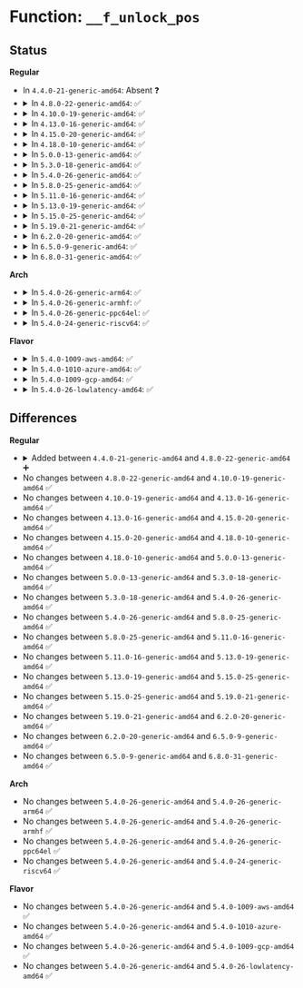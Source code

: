 # Function: <code>__f_unlock_pos</code>

## Status
<b>Regular</b>
<ul>
<li>
In <code>4.4.0-21-generic-amd64</code>: Absent ❓
</li>
<li>
<details>
<summary>In <code>4.8.0-22-generic-amd64</code>: ✅</summary>

```c
void __f_unlock_pos(struct file * f)
```

```json
{
  "name": "__f_unlock_pos",
  "collision_type": "Unique Global",
  "inline_type": "No",
  "funcs": [
    {
      "addr": 18446744071581283184,
      "name": "__f_unlock_pos",
      "external": true,
      "loc": "fs/file.c:787",
      "file": "fs/file.c",
      "inline": "seen, unknown",
      "caller_inline": [],
      "caller_func": [
        "fs/read_write.c:do_compat_readv",
        "fs/read_write.c:do_writev",
        "fs/read_write.c:do_readv",
        "fs/read_write.c:SyS_write",
        "fs/read_write.c:SyS_read",
        "fs/read_write.c:SyS_llseek",
        "fs/read_write.c:compat_SyS_lseek",
        "fs/readdir.c:SyS_getdents64",
        "fs/readdir.c:SyS_getdents",
        "fs/readdir.c:SyS_old_readdir",
        "fs/compat.c:compat_SyS_getdents64",
        "fs/compat.c:compat_SyS_getdents",
        "fs/compat.c:compat_SyS_old_readdir"
      ]
    }
  ],
  "symbols": [
    {
      "addr": 18446744071581283184,
      "name": "__f_unlock_pos",
      "section": ".text",
      "bind": "STB_GLOBAL",
      "size": 20
    }
  ]
}
```
</details>
</li>
<li>
<details>
<summary>In <code>4.10.0-19-generic-amd64</code>: ✅</summary>

```c
void __f_unlock_pos(struct file * f)
```

```json
{
  "name": "__f_unlock_pos",
  "collision_type": "Unique Global",
  "inline_type": "No",
  "funcs": [
    {
      "addr": 18446744071581361600,
      "name": "__f_unlock_pos",
      "external": true,
      "loc": "fs/file.c:787",
      "file": "fs/file.c",
      "inline": "seen, unknown",
      "caller_inline": [],
      "caller_func": [
        "fs/read_write.c:do_compat_readv",
        "fs/read_write.c:do_writev",
        "fs/read_write.c:do_readv",
        "fs/read_write.c:SyS_write",
        "fs/read_write.c:SyS_read",
        "fs/read_write.c:SyS_llseek",
        "fs/read_write.c:compat_SyS_lseek",
        "fs/readdir.c:SyS_getdents64",
        "fs/readdir.c:SyS_getdents",
        "fs/readdir.c:SyS_old_readdir",
        "fs/compat.c:compat_SyS_getdents64",
        "fs/compat.c:compat_SyS_getdents",
        "fs/compat.c:compat_SyS_old_readdir"
      ]
    }
  ],
  "symbols": [
    {
      "addr": 18446744071581361600,
      "name": "__f_unlock_pos",
      "section": ".text",
      "bind": "STB_GLOBAL",
      "size": 20
    }
  ]
}
```
</details>
</li>
<li>
<details>
<summary>In <code>4.13.0-16-generic-amd64</code>: ✅</summary>

```c
void __f_unlock_pos(struct file * f)
```

```json
{
  "name": "__f_unlock_pos",
  "collision_type": "Unique Global",
  "inline_type": "No",
  "funcs": [
    {
      "addr": 18446744071581416864,
      "name": "__f_unlock_pos",
      "external": true,
      "loc": "fs/file.c:773",
      "file": "fs/file.c",
      "inline": "seen, unknown",
      "caller_inline": [],
      "caller_func": [
        "fs/read_write.c:do_compat_writev",
        "fs/read_write.c:do_compat_readv",
        "fs/read_write.c:do_writev",
        "fs/read_write.c:do_readv",
        "fs/read_write.c:SyS_write",
        "fs/read_write.c:SyS_read",
        "fs/read_write.c:SyS_llseek",
        "fs/read_write.c:compat_SyS_lseek",
        "fs/readdir.c:compat_SyS_getdents",
        "fs/readdir.c:compat_SyS_old_readdir",
        "fs/readdir.c:SyS_getdents64",
        "fs/readdir.c:SyS_getdents",
        "fs/readdir.c:SyS_old_readdir"
      ]
    }
  ],
  "symbols": [
    {
      "addr": 18446744071581416864,
      "name": "__f_unlock_pos",
      "section": ".text",
      "bind": "STB_GLOBAL",
      "size": 20
    }
  ]
}
```
</details>
</li>
<li>
<details>
<summary>In <code>4.15.0-20-generic-amd64</code>: ✅</summary>

```c
void __f_unlock_pos(struct file * f)
```

```json
{
  "name": "__f_unlock_pos",
  "collision_type": "Unique Global",
  "inline_type": "No",
  "funcs": [
    {
      "addr": 18446744071581558384,
      "name": "__f_unlock_pos",
      "external": true,
      "loc": "fs/file.c:776",
      "file": "fs/file.c",
      "inline": "seen, unknown",
      "caller_inline": [],
      "caller_func": [
        "fs/read_write.c:do_compat_writev",
        "fs/read_write.c:do_compat_readv",
        "fs/read_write.c:do_writev",
        "fs/read_write.c:do_readv",
        "fs/read_write.c:SyS_write",
        "fs/read_write.c:SyS_read",
        "fs/read_write.c:SyS_llseek",
        "fs/read_write.c:compat_SyS_lseek",
        "fs/readdir.c:compat_SyS_getdents",
        "fs/readdir.c:compat_SyS_old_readdir",
        "fs/readdir.c:SyS_getdents64",
        "fs/readdir.c:SyS_getdents",
        "fs/readdir.c:SyS_old_readdir"
      ]
    }
  ],
  "symbols": [
    {
      "addr": 18446744071581558384,
      "name": "__f_unlock_pos",
      "section": ".text",
      "bind": "STB_GLOBAL",
      "size": 20
    }
  ]
}
```
</details>
</li>
<li>
<details>
<summary>In <code>4.18.0-10-generic-amd64</code>: ✅</summary>

```c
void __f_unlock_pos(struct file * f)
```

```json
{
  "name": "__f_unlock_pos",
  "collision_type": "Unique Global",
  "inline_type": "No",
  "funcs": [
    {
      "addr": 18446744071581714992,
      "name": "__f_unlock_pos",
      "external": true,
      "loc": "fs/file.c:772",
      "file": "fs/file.c",
      "inline": "seen, unknown",
      "caller_inline": [],
      "caller_func": [
        "fs/read_write.c:do_compat_writev",
        "fs/read_write.c:do_compat_readv",
        "fs/read_write.c:do_writev",
        "fs/read_write.c:do_readv",
        "fs/read_write.c:ksys_write",
        "fs/read_write.c:ksys_read",
        "fs/read_write.c:__ia32_sys_llseek",
        "fs/read_write.c:__x64_sys_llseek",
        "fs/read_write.c:ksys_lseek",
        "fs/readdir.c:__x32_compat_sys_getdents",
        "fs/readdir.c:__ia32_compat_sys_getdents",
        "fs/readdir.c:__x32_compat_sys_old_readdir",
        "fs/readdir.c:__ia32_compat_sys_old_readdir",
        "fs/readdir.c:ksys_getdents64",
        "fs/readdir.c:__ia32_sys_getdents",
        "fs/readdir.c:__x64_sys_getdents",
        "fs/readdir.c:__ia32_sys_old_readdir",
        "fs/readdir.c:__x64_sys_old_readdir"
      ]
    }
  ],
  "symbols": [
    {
      "addr": 18446744071581714992,
      "name": "__f_unlock_pos",
      "section": ".text",
      "bind": "STB_GLOBAL",
      "size": 20
    }
  ]
}
```
</details>
</li>
<li>
<details>
<summary>In <code>5.0.0-13-generic-amd64</code>: ✅</summary>

```c
void __f_unlock_pos(struct file * f)
```

```json
{
  "name": "__f_unlock_pos",
  "collision_type": "Unique Global",
  "inline_type": "No",
  "funcs": [
    {
      "addr": 18446744071581801712,
      "name": "__f_unlock_pos",
      "external": true,
      "loc": "fs/file.c:802",
      "file": "fs/file.c",
      "inline": "seen, unknown",
      "caller_inline": [],
      "caller_func": [
        "fs/read_write.c:do_compat_writev",
        "fs/read_write.c:do_compat_readv",
        "fs/read_write.c:do_writev",
        "fs/read_write.c:do_readv",
        "fs/read_write.c:ksys_write",
        "fs/read_write.c:ksys_read",
        "fs/read_write.c:__ia32_sys_llseek",
        "fs/read_write.c:__x64_sys_llseek",
        "fs/read_write.c:ksys_lseek",
        "fs/readdir.c:__x32_compat_sys_getdents",
        "fs/readdir.c:__ia32_compat_sys_getdents",
        "fs/readdir.c:__x32_compat_sys_old_readdir",
        "fs/readdir.c:__ia32_compat_sys_old_readdir",
        "fs/readdir.c:ksys_getdents64",
        "fs/readdir.c:__ia32_sys_getdents",
        "fs/readdir.c:__x64_sys_getdents",
        "fs/readdir.c:__ia32_sys_old_readdir",
        "fs/readdir.c:__x64_sys_old_readdir"
      ]
    }
  ],
  "symbols": [
    {
      "addr": 18446744071581801712,
      "name": "__f_unlock_pos",
      "section": ".text",
      "bind": "STB_GLOBAL",
      "size": 20
    }
  ]
}
```
</details>
</li>
<li>
<details>
<summary>In <code>5.3.0-18-generic-amd64</code>: ✅</summary>

```c
void __f_unlock_pos(struct file * f)
```

```json
{
  "name": "__f_unlock_pos",
  "collision_type": "Unique Global",
  "inline_type": "No",
  "funcs": [
    {
      "addr": 18446744071581920544,
      "name": "__f_unlock_pos",
      "external": true,
      "loc": "fs/file.c:808",
      "file": "fs/file.c",
      "inline": "seen, unknown",
      "caller_inline": [],
      "caller_func": [
        "fs/read_write.c:do_compat_writev",
        "fs/read_write.c:do_compat_readv",
        "fs/read_write.c:do_writev",
        "fs/read_write.c:do_readv",
        "fs/read_write.c:ksys_write",
        "fs/read_write.c:ksys_read",
        "fs/read_write.c:__ia32_sys_llseek",
        "fs/read_write.c:__x64_sys_llseek",
        "fs/read_write.c:ksys_lseek",
        "fs/readdir.c:__x32_compat_sys_getdents",
        "fs/readdir.c:__ia32_compat_sys_getdents",
        "fs/readdir.c:__x32_compat_sys_old_readdir",
        "fs/readdir.c:__ia32_compat_sys_old_readdir",
        "fs/readdir.c:ksys_getdents64",
        "fs/readdir.c:__ia32_sys_getdents",
        "fs/readdir.c:__x64_sys_getdents",
        "fs/readdir.c:__ia32_sys_old_readdir",
        "fs/readdir.c:__x64_sys_old_readdir"
      ]
    }
  ],
  "symbols": [
    {
      "addr": 18446744071581920544,
      "name": "__f_unlock_pos",
      "section": ".text",
      "bind": "STB_GLOBAL",
      "size": 20
    }
  ]
}
```
</details>
</li>
<li>
<details>
<summary>In <code>5.4.0-26-generic-amd64</code>: ✅</summary>

```c
void __f_unlock_pos(struct file * f)
```

```json
{
  "name": "__f_unlock_pos",
  "collision_type": "Unique Global",
  "inline_type": "No",
  "funcs": [
    {
      "addr": 18446744071581992928,
      "name": "__f_unlock_pos",
      "external": true,
      "loc": "fs/file.c:808",
      "file": "fs/file.c",
      "inline": "seen, unknown",
      "caller_inline": [],
      "caller_func": [
        "fs/read_write.c:do_compat_writev",
        "fs/read_write.c:do_compat_readv",
        "fs/read_write.c:do_writev",
        "fs/read_write.c:do_readv",
        "fs/read_write.c:ksys_write",
        "fs/read_write.c:ksys_read",
        "fs/read_write.c:__ia32_sys_llseek",
        "fs/read_write.c:__x64_sys_llseek",
        "fs/read_write.c:ksys_lseek",
        "fs/readdir.c:__x32_compat_sys_getdents",
        "fs/readdir.c:__ia32_compat_sys_getdents",
        "fs/readdir.c:__x32_compat_sys_old_readdir",
        "fs/readdir.c:__ia32_compat_sys_old_readdir",
        "fs/readdir.c:ksys_getdents64",
        "fs/readdir.c:__ia32_sys_getdents",
        "fs/readdir.c:__x64_sys_getdents",
        "fs/readdir.c:__ia32_sys_old_readdir",
        "fs/readdir.c:__x64_sys_old_readdir"
      ]
    }
  ],
  "symbols": [
    {
      "addr": 18446744071581992928,
      "name": "__f_unlock_pos",
      "section": ".text",
      "bind": "STB_GLOBAL",
      "size": 20
    }
  ]
}
```
</details>
</li>
<li>
<details>
<summary>In <code>5.8.0-25-generic-amd64</code>: ✅</summary>

```c
void __f_unlock_pos(struct file * f)
```

```json
{
  "name": "__f_unlock_pos",
  "collision_type": "Unique Global",
  "inline_type": "No",
  "funcs": [
    {
      "addr": 18446744071582226944,
      "name": "__f_unlock_pos",
      "external": true,
      "loc": "fs/file.c:833",
      "file": "fs/file.c",
      "inline": "seen, unknown",
      "caller_inline": [],
      "caller_func": [
        "fs/read_write.c:do_compat_writev",
        "fs/read_write.c:do_compat_readv",
        "fs/read_write.c:do_writev",
        "fs/read_write.c:do_readv",
        "fs/read_write.c:ksys_write",
        "fs/read_write.c:ksys_read",
        "fs/read_write.c:__ia32_sys_llseek",
        "fs/read_write.c:__x64_sys_llseek",
        "fs/read_write.c:ksys_lseek",
        "fs/readdir.c:__x32_compat_sys_getdents",
        "fs/readdir.c:__ia32_compat_sys_getdents",
        "fs/readdir.c:__x32_compat_sys_old_readdir",
        "fs/readdir.c:__ia32_compat_sys_old_readdir",
        "fs/readdir.c:ksys_getdents64",
        "fs/readdir.c:__ia32_sys_getdents",
        "fs/readdir.c:__x64_sys_getdents",
        "fs/readdir.c:__ia32_sys_old_readdir",
        "fs/readdir.c:__x64_sys_old_readdir"
      ]
    }
  ],
  "symbols": [
    {
      "addr": 18446744071582226944,
      "name": "__f_unlock_pos",
      "section": ".text",
      "bind": "STB_GLOBAL",
      "size": 20
    }
  ]
}
```
</details>
</li>
<li>
<details>
<summary>In <code>5.11.0-16-generic-amd64</code>: ✅</summary>

```c
void __f_unlock_pos(struct file * f)
```

```json
{
  "name": "__f_unlock_pos",
  "collision_type": "Unique Global",
  "inline_type": "No",
  "funcs": [
    {
      "addr": 18446744071582275376,
      "name": "__f_unlock_pos",
      "external": true,
      "loc": "fs/file.c:969",
      "file": "fs/file.c",
      "inline": "seen, unknown",
      "caller_inline": [],
      "caller_func": [
        "fs/read_write.c:do_writev",
        "fs/read_write.c:do_readv",
        "fs/read_write.c:ksys_write",
        "fs/read_write.c:ksys_read",
        "fs/read_write.c:__ia32_sys_llseek",
        "fs/read_write.c:__x64_sys_llseek",
        "fs/read_write.c:ksys_lseek",
        "fs/readdir.c:__x32_compat_sys_getdents",
        "fs/readdir.c:__ia32_compat_sys_getdents",
        "fs/readdir.c:__x32_compat_sys_old_readdir",
        "fs/readdir.c:__ia32_compat_sys_old_readdir",
        "fs/readdir.c:__ia32_sys_getdents64",
        "fs/readdir.c:__x64_sys_getdents64",
        "fs/readdir.c:__ia32_sys_getdents",
        "fs/readdir.c:__x64_sys_getdents",
        "fs/readdir.c:__ia32_sys_old_readdir",
        "fs/readdir.c:__x64_sys_old_readdir"
      ]
    }
  ],
  "symbols": [
    {
      "addr": 18446744071582275376,
      "name": "__f_unlock_pos",
      "section": ".text",
      "bind": "STB_GLOBAL",
      "size": 20
    }
  ]
}
```
</details>
</li>
<li>
<details>
<summary>In <code>5.13.0-19-generic-amd64</code>: ✅</summary>

```c
void __f_unlock_pos(struct file * f)
```

```json
{
  "name": "__f_unlock_pos",
  "collision_type": "Unique Global",
  "inline_type": "No",
  "funcs": [
    {
      "addr": 18446744071582300880,
      "name": "__f_unlock_pos",
      "external": true,
      "loc": "fs/file.c:981",
      "file": "fs/file.c",
      "inline": "seen, unknown",
      "caller_inline": [],
      "caller_func": [
        "fs/read_write.c:do_writev",
        "fs/read_write.c:do_readv",
        "fs/read_write.c:ksys_write",
        "fs/read_write.c:ksys_read",
        "fs/read_write.c:__ia32_sys_llseek",
        "fs/read_write.c:__x64_sys_llseek",
        "fs/read_write.c:ksys_lseek",
        "fs/readdir.c:__x32_compat_sys_getdents",
        "fs/readdir.c:__ia32_compat_sys_getdents",
        "fs/readdir.c:__x32_compat_sys_old_readdir",
        "fs/readdir.c:__ia32_compat_sys_old_readdir",
        "fs/readdir.c:__ia32_sys_getdents64",
        "fs/readdir.c:__x64_sys_getdents64",
        "fs/readdir.c:__ia32_sys_getdents",
        "fs/readdir.c:__x64_sys_getdents",
        "fs/readdir.c:__ia32_sys_old_readdir",
        "fs/readdir.c:__x64_sys_old_readdir"
      ]
    }
  ],
  "symbols": [
    {
      "addr": 18446744071582300880,
      "name": "__f_unlock_pos",
      "section": ".text",
      "bind": "STB_GLOBAL",
      "size": 20
    }
  ]
}
```
</details>
</li>
<li>
<details>
<summary>In <code>5.15.0-25-generic-amd64</code>: ✅</summary>

```c
void __f_unlock_pos(struct file * f)
```

```json
{
  "name": "__f_unlock_pos",
  "collision_type": "Unique Global",
  "inline_type": "No",
  "funcs": [
    {
      "addr": 18446744071582619920,
      "name": "__f_unlock_pos",
      "external": true,
      "loc": "fs/file.c:1041",
      "file": "fs/file.c",
      "inline": "seen, unknown",
      "caller_inline": [],
      "caller_func": [
        "fs/read_write.c:do_writev",
        "fs/read_write.c:do_readv",
        "fs/read_write.c:ksys_write",
        "fs/read_write.c:ksys_read",
        "fs/read_write.c:__ia32_sys_llseek",
        "fs/read_write.c:__x64_sys_llseek",
        "fs/read_write.c:ksys_lseek",
        "fs/readdir.c:__x64_compat_sys_getdents",
        "fs/readdir.c:__ia32_compat_sys_getdents",
        "fs/readdir.c:__x64_compat_sys_old_readdir",
        "fs/readdir.c:__ia32_compat_sys_old_readdir",
        "fs/readdir.c:__ia32_sys_getdents64",
        "fs/readdir.c:__x64_sys_getdents64",
        "fs/readdir.c:__ia32_sys_getdents",
        "fs/readdir.c:__x64_sys_getdents",
        "fs/readdir.c:__ia32_sys_old_readdir",
        "fs/readdir.c:__x64_sys_old_readdir"
      ]
    }
  ],
  "symbols": [
    {
      "addr": 18446744071582619920,
      "name": "__f_unlock_pos",
      "section": ".text",
      "bind": "STB_GLOBAL",
      "size": 20
    }
  ]
}
```
</details>
</li>
<li>
<details>
<summary>In <code>5.19.0-21-generic-amd64</code>: ✅</summary>

```c
void __f_unlock_pos(struct file * f)
```

```json
{
  "name": "__f_unlock_pos",
  "collision_type": "Unique Global",
  "inline_type": "No",
  "funcs": [
    {
      "addr": 18446744071583154944,
      "name": "__f_unlock_pos",
      "external": true,
      "loc": "fs/file.c:1043",
      "file": "fs/file.c",
      "inline": "seen, unknown",
      "caller_inline": [],
      "caller_func": [
        "fs/read_write.c:do_writev",
        "fs/read_write.c:do_writev",
        "fs/read_write.c:do_readv",
        "fs/read_write.c:do_readv",
        "fs/read_write.c:ksys_write",
        "fs/read_write.c:ksys_read",
        "fs/read_write.c:__ia32_sys_llseek",
        "fs/read_write.c:__x64_sys_llseek",
        "fs/read_write.c:ksys_lseek",
        "fs/readdir.c:__ia32_compat_sys_getdents",
        "fs/readdir.c:__ia32_compat_sys_old_readdir",
        "fs/readdir.c:__ia32_sys_getdents64",
        "fs/readdir.c:__x64_sys_getdents64",
        "fs/readdir.c:__ia32_sys_getdents",
        "fs/readdir.c:__x64_sys_getdents",
        "fs/readdir.c:__ia32_sys_old_readdir",
        "fs/readdir.c:__x64_sys_old_readdir"
      ]
    }
  ],
  "symbols": [
    {
      "addr": 18446744071583154944,
      "name": "__f_unlock_pos",
      "section": ".text",
      "bind": "STB_GLOBAL",
      "size": 26
    }
  ]
}
```
</details>
</li>
<li>
<details>
<summary>In <code>6.2.0-20-generic-amd64</code>: ✅</summary>

```c
void __f_unlock_pos(struct file * f)
```

```json
{
  "name": "__f_unlock_pos",
  "collision_type": "Unique Global",
  "inline_type": "No",
  "funcs": [
    {
      "addr": 18446744071583728624,
      "name": "__f_unlock_pos",
      "external": true,
      "loc": "fs/file.c:1053",
      "file": "fs/file.c",
      "inline": "seen, unknown",
      "caller_inline": [],
      "caller_func": [
        "fs/read_write.c:do_writev",
        "fs/read_write.c:do_writev",
        "fs/read_write.c:do_readv",
        "fs/read_write.c:do_readv",
        "fs/read_write.c:ksys_write",
        "fs/read_write.c:ksys_read",
        "fs/read_write.c:__ia32_sys_llseek",
        "fs/read_write.c:__x64_sys_llseek",
        "fs/read_write.c:ksys_lseek",
        "fs/readdir.c:__ia32_compat_sys_getdents",
        "fs/readdir.c:__ia32_compat_sys_old_readdir",
        "fs/readdir.c:__ia32_sys_getdents64",
        "fs/readdir.c:__x64_sys_getdents64",
        "fs/readdir.c:__ia32_sys_getdents",
        "fs/readdir.c:__x64_sys_getdents",
        "fs/readdir.c:__ia32_sys_old_readdir",
        "fs/readdir.c:__x64_sys_old_readdir"
      ]
    }
  ],
  "symbols": [
    {
      "addr": 18446744071583728624,
      "name": "__f_unlock_pos",
      "section": ".text",
      "bind": "STB_GLOBAL",
      "size": 26
    }
  ]
}
```
</details>
</li>
<li>
<details>
<summary>In <code>6.5.0-9-generic-amd64</code>: ✅</summary>

```c
void __f_unlock_pos(struct file * f)
```

```json
{
  "name": "__f_unlock_pos",
  "collision_type": "Unique Global",
  "inline_type": "No",
  "funcs": [
    {
      "addr": 18446744071583945696,
      "name": "__f_unlock_pos",
      "external": true,
      "loc": "fs/file.c:1068",
      "file": "fs/file.c",
      "inline": "seen, unknown",
      "caller_inline": [],
      "caller_func": [
        "fs/read_write.c:do_writev",
        "fs/read_write.c:do_writev",
        "fs/read_write.c:do_readv",
        "fs/read_write.c:do_readv",
        "fs/read_write.c:ksys_write",
        "fs/read_write.c:ksys_read",
        "fs/read_write.c:__ia32_sys_llseek",
        "fs/read_write.c:__x64_sys_llseek",
        "fs/read_write.c:ksys_lseek",
        "fs/readdir.c:__ia32_compat_sys_getdents",
        "fs/readdir.c:__ia32_compat_sys_old_readdir",
        "fs/readdir.c:__ia32_sys_getdents64",
        "fs/readdir.c:__x64_sys_getdents64",
        "fs/readdir.c:__ia32_sys_getdents",
        "fs/readdir.c:__x64_sys_getdents",
        "fs/readdir.c:__ia32_sys_old_readdir",
        "fs/readdir.c:__x64_sys_old_readdir"
      ]
    }
  ],
  "symbols": [
    {
      "addr": 18446744071583945696,
      "name": "__f_unlock_pos",
      "section": ".text",
      "bind": "STB_GLOBAL",
      "size": 26
    }
  ]
}
```
</details>
</li>
<li>
<details>
<summary>In <code>6.8.0-31-generic-amd64</code>: ✅</summary>

```c
void __f_unlock_pos(struct file * f)
```

```json
{
  "name": "__f_unlock_pos",
  "collision_type": "Unique Global",
  "inline_type": "No",
  "funcs": [
    {
      "addr": 18446744071584153344,
      "name": "__f_unlock_pos",
      "external": true,
      "loc": "fs/file.c:1197",
      "file": "fs/file.c",
      "inline": "seen, unknown",
      "caller_inline": [],
      "caller_func": [
        "fs/read_write.c:do_writev",
        "fs/read_write.c:do_writev",
        "fs/read_write.c:do_readv",
        "fs/read_write.c:do_readv",
        "fs/read_write.c:ksys_write",
        "fs/read_write.c:ksys_read",
        "fs/read_write.c:__ia32_sys_llseek",
        "fs/read_write.c:__x64_sys_llseek",
        "fs/read_write.c:ksys_lseek",
        "fs/readdir.c:__ia32_compat_sys_getdents",
        "fs/readdir.c:__ia32_compat_sys_old_readdir",
        "fs/readdir.c:__ia32_sys_getdents64",
        "fs/readdir.c:__x64_sys_getdents64",
        "fs/readdir.c:__ia32_sys_getdents",
        "fs/readdir.c:__x64_sys_getdents",
        "fs/readdir.c:__ia32_sys_old_readdir",
        "fs/readdir.c:__x64_sys_old_readdir"
      ]
    }
  ],
  "symbols": [
    {
      "addr": 18446744071584153344,
      "name": "__f_unlock_pos",
      "section": ".text",
      "bind": "STB_GLOBAL",
      "size": 26
    }
  ]
}
```
</details>
</li>
</ul>
<b>Arch</b>
<ul>
<li>
<details>
<summary>In <code>5.4.0-26-generic-arm64</code>: ✅</summary>

```c
void __f_unlock_pos(struct file * f)
```

```json
{
  "name": "__f_unlock_pos",
  "collision_type": "Unique Global",
  "inline_type": "No",
  "funcs": [
    {
      "addr": 18446603336493508128,
      "name": "__f_unlock_pos",
      "external": true,
      "loc": "fs/file.c:808",
      "file": "fs/file.c",
      "inline": "seen, unknown",
      "caller_inline": [],
      "caller_func": [
        "fs/read_write.c:do_compat_writev",
        "fs/read_write.c:do_compat_readv",
        "fs/read_write.c:do_writev",
        "fs/read_write.c:do_readv",
        "fs/read_write.c:ksys_write",
        "fs/read_write.c:ksys_read",
        "fs/read_write.c:__arm64_sys_llseek",
        "fs/read_write.c:ksys_lseek",
        "fs/readdir.c:__arm64_compat_sys_getdents",
        "fs/readdir.c:__arm64_compat_sys_old_readdir",
        "fs/readdir.c:ksys_getdents64",
        "fs/readdir.c:__arm64_sys_getdents"
      ]
    }
  ],
  "symbols": [
    {
      "addr": 18446603336493508128,
      "name": "__f_unlock_pos",
      "section": ".text",
      "bind": "STB_GLOBAL",
      "size": 44
    }
  ]
}
```
</details>
</li>
<li>
<details>
<summary>In <code>5.4.0-26-generic-armhf</code>: ✅</summary>

```c
void __f_unlock_pos(struct file * f)
```

```json
{
  "name": "__f_unlock_pos",
  "collision_type": "Unique Global",
  "inline_type": "No",
  "funcs": [
    {
      "addr": 3227064652,
      "name": "__f_unlock_pos",
      "external": true,
      "loc": "fs/file.c:808",
      "file": "fs/file.c",
      "inline": "seen, unknown",
      "caller_inline": [],
      "caller_func": [
        "fs/read_write.c:do_writev",
        "fs/read_write.c:do_readv",
        "fs/read_write.c:ksys_write",
        "fs/read_write.c:ksys_read",
        "fs/read_write.c:__se_sys_llseek",
        "fs/read_write.c:ksys_lseek",
        "fs/readdir.c:ksys_getdents64",
        "fs/readdir.c:__se_sys_getdents"
      ]
    }
  ],
  "symbols": [
    {
      "addr": 3227064652,
      "name": "__f_unlock_pos",
      "section": ".text",
      "bind": "STB_GLOBAL",
      "size": 32
    }
  ]
}
```
</details>
</li>
<li>
<details>
<summary>In <code>5.4.0-26-generic-ppc64el</code>: ✅</summary>

```c
void __f_unlock_pos(struct file * f)
```

```json
{
  "name": "__f_unlock_pos",
  "collision_type": "Unique Global",
  "inline_type": "No",
  "funcs": [
    {
      "addr": 13835058055287071952,
      "name": "__f_unlock_pos",
      "external": true,
      "loc": "fs/file.c:808",
      "file": "fs/file.c",
      "inline": "seen, unknown",
      "caller_inline": [],
      "caller_func": [
        "fs/read_write.c:do_compat_writev",
        "fs/read_write.c:do_compat_readv",
        "fs/read_write.c:do_writev",
        "fs/read_write.c:do_readv",
        "fs/read_write.c:ksys_write",
        "fs/read_write.c:ksys_read",
        "fs/read_write.c:__se_sys_llseek",
        "fs/read_write.c:ksys_lseek",
        "fs/readdir.c:__se_compat_sys_getdents",
        "fs/readdir.c:__se_compat_sys_old_readdir",
        "fs/readdir.c:ksys_getdents64",
        "fs/readdir.c:__se_sys_getdents",
        "fs/readdir.c:__se_sys_old_readdir"
      ]
    }
  ],
  "symbols": [
    {
      "addr": 13835058055287071952,
      "name": "__f_unlock_pos",
      "section": ".text",
      "bind": "STB_GLOBAL",
      "size": 56
    }
  ]
}
```
</details>
</li>
<li>
<details>
<summary>In <code>5.4.0-24-generic-riscv64</code>: ✅</summary>

```c
void __f_unlock_pos(struct file * f)
```

```json
{
  "name": "__f_unlock_pos",
  "collision_type": "Unique Global",
  "inline_type": "No",
  "funcs": [
    {
      "addr": 18446743936273180254,
      "name": "__f_unlock_pos",
      "external": true,
      "loc": "fs/file.c:808",
      "file": "fs/file.c",
      "inline": "seen, unknown",
      "caller_inline": [],
      "caller_func": [
        "fs/read_write.c:do_writev",
        "fs/read_write.c:do_readv",
        "fs/read_write.c:ksys_write",
        "fs/read_write.c:ksys_read",
        "fs/read_write.c:ksys_lseek",
        "fs/readdir.c:ksys_getdents64",
        "fs/readdir.c:__se_sys_getdents"
      ]
    }
  ],
  "symbols": [
    {
      "addr": 18446743936273180254,
      "name": "__f_unlock_pos",
      "section": ".text",
      "bind": "STB_GLOBAL",
      "size": 44
    }
  ]
}
```
</details>
</li>
</ul>
<b>Flavor</b>
<ul>
<li>
<details>
<summary>In <code>5.4.0-1009-aws-amd64</code>: ✅</summary>

```c
void __f_unlock_pos(struct file * f)
```

```json
{
  "name": "__f_unlock_pos",
  "collision_type": "Unique Global",
  "inline_type": "No",
  "funcs": [
    {
      "addr": 18446744071581961664,
      "name": "__f_unlock_pos",
      "external": true,
      "loc": "fs/file.c:808",
      "file": "fs/file.c",
      "inline": "seen, unknown",
      "caller_inline": [],
      "caller_func": [
        "fs/read_write.c:do_compat_writev",
        "fs/read_write.c:do_compat_readv",
        "fs/read_write.c:do_writev",
        "fs/read_write.c:do_readv",
        "fs/read_write.c:ksys_write",
        "fs/read_write.c:ksys_read",
        "fs/read_write.c:__ia32_sys_llseek",
        "fs/read_write.c:__x64_sys_llseek",
        "fs/read_write.c:ksys_lseek",
        "fs/readdir.c:__x32_compat_sys_getdents",
        "fs/readdir.c:__ia32_compat_sys_getdents",
        "fs/readdir.c:__x32_compat_sys_old_readdir",
        "fs/readdir.c:__ia32_compat_sys_old_readdir",
        "fs/readdir.c:ksys_getdents64",
        "fs/readdir.c:__ia32_sys_getdents",
        "fs/readdir.c:__x64_sys_getdents",
        "fs/readdir.c:__ia32_sys_old_readdir",
        "fs/readdir.c:__x64_sys_old_readdir"
      ]
    }
  ],
  "symbols": [
    {
      "addr": 18446744071581961664,
      "name": "__f_unlock_pos",
      "section": ".text",
      "bind": "STB_GLOBAL",
      "size": 20
    }
  ]
}
```
</details>
</li>
<li>
<details>
<summary>In <code>5.4.0-1010-azure-amd64</code>: ✅</summary>

```c
void __f_unlock_pos(struct file * f)
```

```json
{
  "name": "__f_unlock_pos",
  "collision_type": "Unique Global",
  "inline_type": "No",
  "funcs": [
    {
      "addr": 18446744071581899232,
      "name": "__f_unlock_pos",
      "external": true,
      "loc": "fs/file.c:808",
      "file": "fs/file.c",
      "inline": "seen, unknown",
      "caller_inline": [],
      "caller_func": [
        "fs/read_write.c:do_compat_writev",
        "fs/read_write.c:do_compat_readv",
        "fs/read_write.c:do_writev",
        "fs/read_write.c:do_readv",
        "fs/read_write.c:ksys_write",
        "fs/read_write.c:ksys_read",
        "fs/read_write.c:__ia32_sys_llseek",
        "fs/read_write.c:__x64_sys_llseek",
        "fs/read_write.c:ksys_lseek",
        "fs/readdir.c:__x32_compat_sys_getdents",
        "fs/readdir.c:__ia32_compat_sys_getdents",
        "fs/readdir.c:__x32_compat_sys_old_readdir",
        "fs/readdir.c:__ia32_compat_sys_old_readdir",
        "fs/readdir.c:ksys_getdents64",
        "fs/readdir.c:__ia32_sys_getdents",
        "fs/readdir.c:__x64_sys_getdents",
        "fs/readdir.c:__ia32_sys_old_readdir",
        "fs/readdir.c:__x64_sys_old_readdir"
      ]
    }
  ],
  "symbols": [
    {
      "addr": 18446744071581899232,
      "name": "__f_unlock_pos",
      "section": ".text",
      "bind": "STB_GLOBAL",
      "size": 20
    }
  ]
}
```
</details>
</li>
<li>
<details>
<summary>In <code>5.4.0-1009-gcp-amd64</code>: ✅</summary>

```c
void __f_unlock_pos(struct file * f)
```

```json
{
  "name": "__f_unlock_pos",
  "collision_type": "Unique Global",
  "inline_type": "No",
  "funcs": [
    {
      "addr": 18446744071581952976,
      "name": "__f_unlock_pos",
      "external": true,
      "loc": "fs/file.c:808",
      "file": "fs/file.c",
      "inline": "seen, unknown",
      "caller_inline": [],
      "caller_func": [
        "fs/read_write.c:do_compat_writev",
        "fs/read_write.c:do_compat_readv",
        "fs/read_write.c:do_writev",
        "fs/read_write.c:do_readv",
        "fs/read_write.c:ksys_write",
        "fs/read_write.c:ksys_read",
        "fs/read_write.c:__ia32_sys_llseek",
        "fs/read_write.c:__x64_sys_llseek",
        "fs/read_write.c:ksys_lseek",
        "fs/readdir.c:__x32_compat_sys_getdents",
        "fs/readdir.c:__ia32_compat_sys_getdents",
        "fs/readdir.c:__x32_compat_sys_old_readdir",
        "fs/readdir.c:__ia32_compat_sys_old_readdir",
        "fs/readdir.c:ksys_getdents64",
        "fs/readdir.c:__ia32_sys_getdents",
        "fs/readdir.c:__x64_sys_getdents",
        "fs/readdir.c:__ia32_sys_old_readdir",
        "fs/readdir.c:__x64_sys_old_readdir"
      ]
    }
  ],
  "symbols": [
    {
      "addr": 18446744071581952976,
      "name": "__f_unlock_pos",
      "section": ".text",
      "bind": "STB_GLOBAL",
      "size": 20
    }
  ]
}
```
</details>
</li>
<li>
<details>
<summary>In <code>5.4.0-26-lowlatency-amd64</code>: ✅</summary>

```c
void __f_unlock_pos(struct file * f)
```

```json
{
  "name": "__f_unlock_pos",
  "collision_type": "Unique Global",
  "inline_type": "No",
  "funcs": [
    {
      "addr": 18446744071582023200,
      "name": "__f_unlock_pos",
      "external": true,
      "loc": "fs/file.c:808",
      "file": "fs/file.c",
      "inline": "seen, unknown",
      "caller_inline": [],
      "caller_func": [
        "fs/read_write.c:do_compat_writev",
        "fs/read_write.c:do_compat_readv",
        "fs/read_write.c:do_writev",
        "fs/read_write.c:do_readv",
        "fs/read_write.c:ksys_write",
        "fs/read_write.c:ksys_read",
        "fs/read_write.c:__ia32_sys_llseek",
        "fs/read_write.c:__x64_sys_llseek",
        "fs/read_write.c:ksys_lseek",
        "fs/readdir.c:__x32_compat_sys_getdents",
        "fs/readdir.c:__ia32_compat_sys_getdents",
        "fs/readdir.c:__x32_compat_sys_old_readdir",
        "fs/readdir.c:__ia32_compat_sys_old_readdir",
        "fs/readdir.c:ksys_getdents64",
        "fs/readdir.c:__ia32_sys_getdents",
        "fs/readdir.c:__x64_sys_getdents",
        "fs/readdir.c:__ia32_sys_old_readdir",
        "fs/readdir.c:__x64_sys_old_readdir"
      ]
    }
  ],
  "symbols": [
    {
      "addr": 18446744071582023200,
      "name": "__f_unlock_pos",
      "section": ".text",
      "bind": "STB_GLOBAL",
      "size": 20
    }
  ]
}
```
</details>
</li>
</ul>

## Differences
<b>Regular</b>
<ul>
<li>
<details>
<summary>Added between <code>4.4.0-21-generic-amd64</code> and <code>4.8.0-22-generic-amd64</code> ➕</summary>

```c
void __f_unlock_pos(struct file * f)
```
</details>
</li>
<li>
No changes between <code>4.8.0-22-generic-amd64</code> and <code>4.10.0-19-generic-amd64</code> ✅
</li>
<li>
No changes between <code>4.10.0-19-generic-amd64</code> and <code>4.13.0-16-generic-amd64</code> ✅
</li>
<li>
No changes between <code>4.13.0-16-generic-amd64</code> and <code>4.15.0-20-generic-amd64</code> ✅
</li>
<li>
No changes between <code>4.15.0-20-generic-amd64</code> and <code>4.18.0-10-generic-amd64</code> ✅
</li>
<li>
No changes between <code>4.18.0-10-generic-amd64</code> and <code>5.0.0-13-generic-amd64</code> ✅
</li>
<li>
No changes between <code>5.0.0-13-generic-amd64</code> and <code>5.3.0-18-generic-amd64</code> ✅
</li>
<li>
No changes between <code>5.3.0-18-generic-amd64</code> and <code>5.4.0-26-generic-amd64</code> ✅
</li>
<li>
No changes between <code>5.4.0-26-generic-amd64</code> and <code>5.8.0-25-generic-amd64</code> ✅
</li>
<li>
No changes between <code>5.8.0-25-generic-amd64</code> and <code>5.11.0-16-generic-amd64</code> ✅
</li>
<li>
No changes between <code>5.11.0-16-generic-amd64</code> and <code>5.13.0-19-generic-amd64</code> ✅
</li>
<li>
No changes between <code>5.13.0-19-generic-amd64</code> and <code>5.15.0-25-generic-amd64</code> ✅
</li>
<li>
No changes between <code>5.15.0-25-generic-amd64</code> and <code>5.19.0-21-generic-amd64</code> ✅
</li>
<li>
No changes between <code>5.19.0-21-generic-amd64</code> and <code>6.2.0-20-generic-amd64</code> ✅
</li>
<li>
No changes between <code>6.2.0-20-generic-amd64</code> and <code>6.5.0-9-generic-amd64</code> ✅
</li>
<li>
No changes between <code>6.5.0-9-generic-amd64</code> and <code>6.8.0-31-generic-amd64</code> ✅
</li>
</ul>
<b>Arch</b>
<ul>
<li>
No changes between <code>5.4.0-26-generic-amd64</code> and <code>5.4.0-26-generic-arm64</code> ✅
</li>
<li>
No changes between <code>5.4.0-26-generic-amd64</code> and <code>5.4.0-26-generic-armhf</code> ✅
</li>
<li>
No changes between <code>5.4.0-26-generic-amd64</code> and <code>5.4.0-26-generic-ppc64el</code> ✅
</li>
<li>
No changes between <code>5.4.0-26-generic-amd64</code> and <code>5.4.0-24-generic-riscv64</code> ✅
</li>
</ul>
<b>Flavor</b>
<ul>
<li>
No changes between <code>5.4.0-26-generic-amd64</code> and <code>5.4.0-1009-aws-amd64</code> ✅
</li>
<li>
No changes between <code>5.4.0-26-generic-amd64</code> and <code>5.4.0-1010-azure-amd64</code> ✅
</li>
<li>
No changes between <code>5.4.0-26-generic-amd64</code> and <code>5.4.0-1009-gcp-amd64</code> ✅
</li>
<li>
No changes between <code>5.4.0-26-generic-amd64</code> and <code>5.4.0-26-lowlatency-amd64</code> ✅
</li>
</ul>
